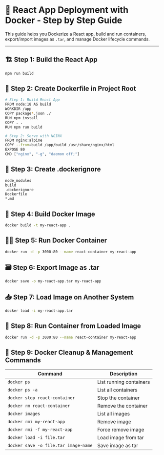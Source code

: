 # 🚀 React App Deployment with Docker - Step by Step Guide

This guide helps you Dockerize a React app, build and run containers, export/import images as `.tar`, and manage Docker lifecycle commands.

---

## 🏗️ Step 1: Build the React App
```bash
npm run build
```
## 🐳 Step 2: Create Dockerfile in Project Root
```bash
# Step 1: Build React App
FROM node:18 AS build
WORKDIR /app
COPY package*.json ./
RUN npm install
COPY . .
RUN npm run build

# Step 2: Serve with NGINX
FROM nginx:alpine
COPY --from=build /app/build /usr/share/nginx/html
EXPOSE 80
CMD ["nginx", "-g", "daemon off;"]
```
## 📂 Step 3: Create .dockerignore
```bash
node_modules
build
.dockerignore
Dockerfile
*.md
```

## 🧱 Step 4: Build Docker Image
```bash
docker build -t my-react-app .
```


## 🏃‍♂️ Step 5: Run Docker Container
```bash
docker run -d -p 3000:80 --name react-container my-react-app
```
## 🗃️ Step 6: Export Image as .tar
```bash
docker save -o my-react-app.tar my-react-app
```
## 📥 Step 7: Load Image on Another System
```bash
docker load -i my-react-app.tar
```
## 🚀 Step 8: Run Container from Loaded Image
```bash
docker run -d -p 3000:80 --name react-container my-react-app
```

## 🧹 Step 9: Docker Cleanup & Management Commands

| Command                                       | Description                 |
|----------------------------------------------|-----------------------------|
| `docker ps`                                   | List running containers     |
| `docker ps -a`                                | List all containers         |
| `docker stop react-container`                | Stop the container          |
| `docker rm react-container`                  | Remove the container        |
| `docker images`                               | List all images             |
| `docker rmi my-react-app`                    | Remove image                |
| `docker rmi -f my-react-app`                 | Force remove image          |
| `docker load -i file.tar`                    | Load image from tar         |
| `docker save -o file.tar image-name`         | Save image as tar           |


